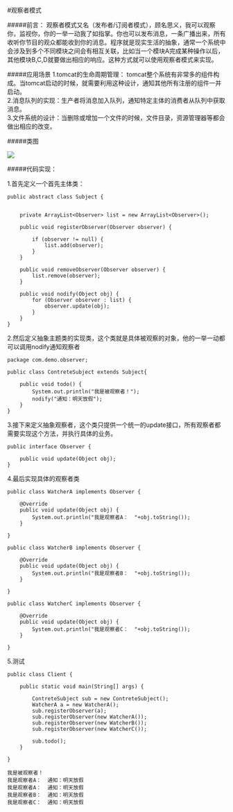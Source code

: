 #观察者模式

#####前言：
观察者模式又名（发布者/订阅者模式），顾名思义，我可以观察你，监视你，你的一举一动我了如指掌。你也可以发布消息，一条广播出来，所有收听你节目的观众都能收到你的消息。程序就是现实生活的抽象，通常一个系统中会涉及到多个不同模块之间会有相互关联，比如当一个模块A完成某种操作以后，其他模块B,C,D就要做出相应的响应。这种方式就可以使用观察者模式来实现。  

#####应用场景
1.tomcat的生命周期管理： tomcat整个系统有非常多的组件构成。当tomcat启动的时候，就需要利用这种设计，通知其他所有注册的组件一并启动。  
2.消息队列的实现：生产者将消息加入队列，通知特定主体的消费者从队列中获取消息。  
3.文件系统的设计：当删除或增加一个文件的时候，文件目录，资源管理器等都会做出相应的改变。  

#####类图

![](/12.bmp)

#####代码实现：

1.首先定义一个首先主体类：  

```
public abstract class Subject {

	
	private ArrayList<Observer> list = new ArrayList<Observer>(); 
	
	public void registerObserver(Observer observer) {
		
		if (observer != null) {
			list.add(observer);
		}
	}
	
	public void removeObserver(Observer observer) {
		list.remove(observer);
	}
	
	public void nodify(Object obj) {
		for (Observer observer : list) {
			observer.update(obj);
		}
	}
}
```

2.然后定义抽象主题类的实现类，这个类就是具体被观察的对象，他的一举一动都可以调用nodify通知观察者  

```
package com.demo.observer;

public class ContreteSubject extends Subject{

	public void todo() {
		System.out.println("我是被观察者！");
		nodify("通知：明天放假");
	}
}

```

3.接下来定义抽象观察者，这个类只提供一个统一的update接口，所有观察者都需要实现这个方法，并执行具体的业务。  

```
public interface Observer {

	public void update(Object obj);
}

```
4.最后实现具体的观察者类  

```
public class WatcherA implements Observer {
	
	@Override
	public void update(Object obj) {
		System.out.println("我是观察者A：  "+obj.toString());
	}
	
}

public class WatcherB implements Observer {

	@Override
	public void update(Object obj) {
		System.out.println("我是观察者B：  "+obj.toString());
	}

}

public class WatcherC implements Observer {

	@Override
	public void update(Object obj) {
		System.out.println("我是观察者C：  "+obj.toString());
	}

}
```

5.测试  

```
public class Client {

	public static void main(String[] args) {
		
		ContreteSubject sub = new ContreteSubject();
		WatcherA a = new WatcherA();
		sub.registerObserver(a);
		sub.registerObserver(new WatcherA());
		sub.registerObserver(new WatcherB());
		sub.registerObserver(new WatcherC());

		sub.todo();
	}

}
```

```
我是被观察者！
我是观察者A：  通知：明天放假
我是观察者A：  通知：明天放假
我是观察者B：  通知：明天放假
我是观察者C：  通知：明天放假

```





